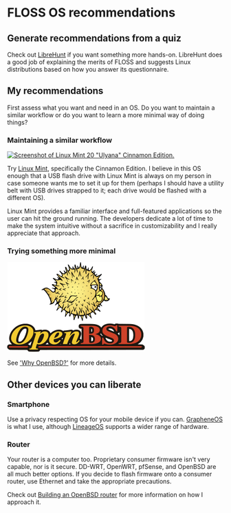 # FLOSS OS recommendations

## Generate recommendations from a quiz

Check out [LibreHunt](https://librehunt.org/) if you want something more
hands-on. LibreHunt does a good job of explaining the merits of FLOSS
and suggests Linux distributions based on how you answer its
questionnaire.

## My recommendations

First assess what you want and need in an OS. Do you want to maintain
a similar workflow or do you want to learn a more minimal way of doing
things?

### Maintaining a similar workflow

[![Screenshot of Linux Mint 20 "Ulyana" Cinnamon
Edition.](/images/cinnamon-thumb.png "Look at all those buttons. You can probably click them or something.")](/images/cinnamon-full.png)

Try [Linux Mint](https://www.linuxmint.com/download.php), specifically
the Cinnamon Edition. I believe in this OS enough that a USB flash drive
with Linux Mint is always on my person in case someone wants me to set
it up for them (perhaps I should have a utility belt with USB drives
strapped to it; each drive would be flashed with a different OS).

Linux Mint provides a familiar interface and full-featured applications
so the user can hit the ground running. The developers dedicate a lot of
time to make the system intuitive without a sacrifice in customizability
and I really appreciate that approach.

### Trying something more minimal

[![The OpenBSD logo with the mascot, Puffy the pufferfish, above it.](/images/openbsd-logo.png "Puffy is one of my favorite mascots.")](/images/openbsd-logo.png)

See ['Why
OpenBSD?'](/why-openbsd.html) for more details.

## Other devices you can liberate

### Smartphone

Use a privacy respecting OS for your mobile device if you can.
[GrapheneOS](https://grapheneos.org/) is what I use, although
[LineageOS](https://www.lineageos.org/) supports a wider range of
hardware.

### Router

Your router is a computer too. Proprietary consumer firmware isn't very
capable, nor is it secure. DD-WRT, OpenWRT, pfSense, and OpenBSD are all
much better options. If you decide to flash firmware onto a consumer
router, use Ethernet and take the appropriate precautions.

Check out [Building an OpenBSD router](/openbsd-router.html) for more
information on how I approach it.
